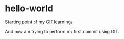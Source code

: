 # hello-world
Starting point of my GIT learnings

And now am trying to perform my first commit using GIT.
